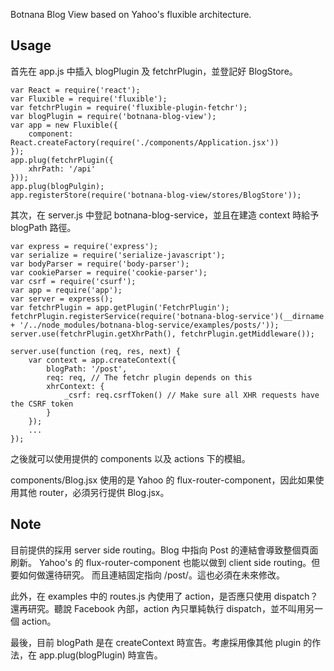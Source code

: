 Botnana Blog View based on Yahoo's fluxible architecture.

<h2>Usage</h2>

首先在 app.js 中插入 blogPlugin 及 fetchrPlugin，並登記好 BlogStore。

    var React = require('react');
    var Fluxible = require('fluxible');
    var fetchrPlugin = require('fluxible-plugin-fetchr');
    var blogPlugin = require('botnana-blog-view');
    var app = new Fluxible({
        component: React.createFactory(require('./components/Application.jsx'))
    });
    app.plug(fetchrPlugin({
        xhrPath: '/api'
    }));
    app.plug(blogPulgin);
    app.registerStore(require('botnana-blog-view/stores/BlogStore'));
    
其次，在 server.js 中登記 botnana-blog-service，並且在建造 context 時給予 blogPath 路徑。

    var express = require('express');
    var serialize = require('serialize-javascript');
    var bodyParser = require('body-parser');
    var cookieParser = require('cookie-parser');
    var csrf = require('csurf');
    var app = require('app');
    var server = express();
    var fetchrPlugin = app.getPlugin('FetchrPlugin');
    fetchrPlugin.registerService(require('botnana-blog-service')(__dirname + '/../node_modules/botnana-blog-service/examples/posts/'));
    server.use(fetchrPlugin.getXhrPath(), fetchrPlugin.getMiddleware());

    server.use(function (req, res, next) {
        var context = app.createContext({
            blogPath: '/post',
            req: req, // The fetchr plugin depends on this
            xhrContext: {
                _csrf: req.csrfToken() // Make sure all XHR requests have the CSRF token
            }
        });
        ...
    });

之後就可以使用提供的 components 以及 actions 下的模組。

components/Blog.jsx 使用的是 Yahoo 的 flux-router-component，因此如果使用其他 router，必須另行提供 Blog.jsx。

<h2>Note</h2>

目前提供的採用 server side routing。Blog 中指向 Post 的連結會導致整個頁面刷新。
Yahoo's 的 flux-router-component 也能以做到 client side routing。但要如何做還待研究。
而且連結固定指向 /post/。這也必須在未來修改。

此外，在 examples 中的 routes.js 內使用了 action，是否應只使用 dispatch？還再研究。聽說 Facebook 內部，action 內只單純執行 dispatch，並不叫用另一個 action。

最後，目前 blogPath 是在 createContext 時宣告。考慮採用像其他 plugin 的作法，在 app.plug(blogPlugin) 時宣告。

